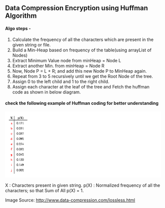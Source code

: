 ## Data Compression Encryption using Huffman Algorithm

#### Algo steps -
1. Calculate the frequency of all the characters which are present in the given string or file.
2. Build a Min-Heap based on frequency of the table(using arrayList of Nodes)
3. Extract Minimum Value node from minHeap = Node L
4. Extract another Min. from minHeap = Node R
5. Now, Node P = L + R; and add this new Node P to MinHeap again.
6. Repeat from 3 to 5 recursively until we get the Root Node of the tree.
7. Assign 0 to the left child and 1 to the right child.
8. Assign each character at the leaf of the tree and Fetch the huffman code as shown in below diagram.
#### check the following example of Huffman coding for better understanding

![Alt text](https://github.com/vishalk90/DataCompressionEncryption/blob/master/huffman.gif "http://www.data-compression.com/lossless.html")

X    : Characters present in given string.
p(X) : Normalized frequency of all the characters; so that Sum of All p(X) = 1.



Image Source: http://www.data-compression.com/lossless.html
